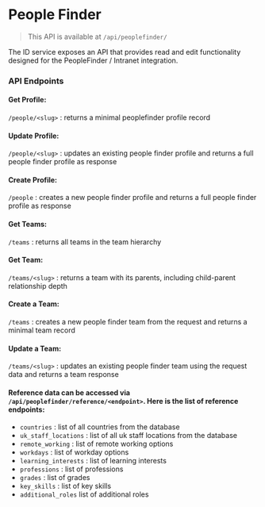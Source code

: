 # People Finder

> This API is available at `/api/peoplefinder/`

The ID service exposes an API that provides read and edit functionality designed for the PeopleFinder / Intranet integration.

### API Endpoints

#### Get Profile:
`/people/<slug>` : returns a minimal peoplefinder profile record
#### Update Profile:
`/people/<slug>` : updates an existing people finder profile and returns a full people finder profile as response
#### Create Profile:
`/people` : creates a new people finder profile and returns a full people finder profile as response
#### Get Teams:
`/teams` : returns all teams in the team hierarchy
#### Get Team:
`/teams/<slug>` : returns a team with its parents, including child-parent relationship depth
#### Create a Team:
`/teams` : creates a new people finder team from the request and returns a minimal team record
#### Update a Team:
`/teams/<slug>` : updates an existing people finder team using the request data and returns a team response 


#### Reference data can be accessed via `/api/peoplefinder/reference/<endpoint>`. Here is the list of reference endpoints:

- `countries` : list of all countries from the database
- `uk_staff_locations` : list of all uk staff locations from the database
- `remote_working` : list of remote working options
- `workdays` : list of workday options
- `learning_interests` : list of learning interests
- `professions` : list of professions
- `grades` : list of grades
- `key_skills` : list of key skills
- `additional_roles` list of additional roles

